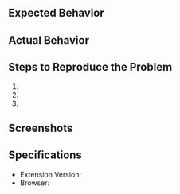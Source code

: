 ## Expected Behavior


## Actual Behavior


## Steps to Reproduce the Problem

  1.
  2.
  3.

## Screenshots


## Specifications

- Extension Version:
- Browser:
